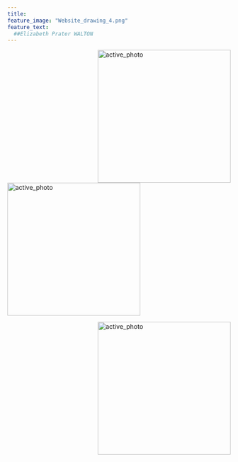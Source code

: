```yaml
---
title:  
feature_image: "Website_drawing_4.png"
feature_text: 
  ##Elizabeth Prater WALTON 
---
```


<a href="creation/2022/08/29/proj-grid/"><img src="../Grid_first_insta.jpg" alt="active_photo" style="float:right;width:300px;height:300px;"></a>

<a href="research/2022/05/03/dance-style-transitions/"><img src="../P3_alignment.png" alt="active_photo" style="width:300px;height:300px;" align="center"></a>

<a href="research/2021/04/16/reconciling/"><img src="../reconcile.png" alt="active_photo" style="float:right;width:300px;height:300px;"></a>

